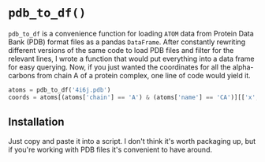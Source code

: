 # `pdb_to_df()`

`pdb_to_df` is a convenience function for loading `ATOM` data from Protein Data Bank (PDB) format files as a pandas `DataFrame`. After constantly rewriting different versions of the same code to load PDB files and filter for the relevant lines, I wrote a function that would put everything into a data frame for easy querying. Now, if you just wanted the coordinates for all the alpha-carbons from chain A of a protein complex, one line of code would yield it.

```python
atoms = pdb_to_df('4i6j.pdb')
coords = atoms[(atoms['chain'] == 'A') & (atoms['name'] == 'CA')][['x', 'y', 'z']]
```

## Installation

Just copy and paste it into a script. I don't think it's worth packaging up, but if you're working with PDB files it's convenient to have around.
